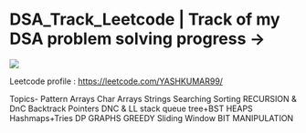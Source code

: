 # DSA_Track_Leetcode | Track of my DSA problem solving progress ->

![](https://leetcard.jacoblin.cool/YASHKUMAR99?ext=heatmap)

Leetcode profile : https://leetcode.com/YASHKUMAR99/

Topics-
Pattern
Arrays
Char Arrays Strings
Searching Sorting
RECURSION & DnC Backtrack
Pointers
DNC
&
LL
stack
queue
tree+BST
HEAPS
Hashmaps+Tries
DP
GRAPHS
GREEDY
Sliding Window
BIT MANIPULATION
